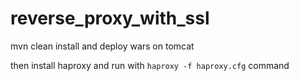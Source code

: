 # reverse_proxy_with_ssl

mvn clean install and deploy wars on tomcat

then install haproxy and run with `haproxy -f haproxy.cfg` command

